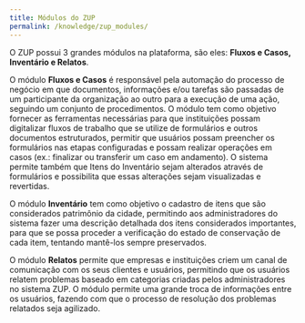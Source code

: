 ```yaml
---
title: Módulos do ZUP
permalink: /knowledge/zup_modules/
---
```


O ZUP possui 3 grandes módulos na plataforma, são eles: **Fluxos e Casos, Inventário e Relatos**.

O módulo **Fluxos e Casos** é responsável pela automação do processo de negócio em que documentos, informações e/ou tarefas são passadas de um participante da organização ao outro para a execução de uma ação, seguindo um conjunto de procedimentos. O módulo tem como objetivo fornecer as ferramentas necessárias para que instituições possam digitalizar fluxos de trabalho que se utilize de formulários e outros documentos estruturados, permitir que usuários possam preencher os formulários nas etapas configuradas e possam realizar operações em casos (ex.: finalizar ou transferir um caso em andamento). O sistema permite também que Itens do Inventário sejam alterados através de formulários e possibilita que essas alterações sejam visualizadas e revertidas.

O módulo **Inventário** tem como objetivo o cadastro de itens que são considerados patrimônio da cidade, permitindo aos administradores do sistema fazer uma descrição detalhada dos itens considerados importantes, para que se possa proceder a verificação do estado de conservação de cada item, tentando mantê-los sempre preservados.

O módulo **Relatos** permite que empresas e instituições criem um canal de comunicação com os seus clientes e usuários, permitindo que os usuários relatem problemas baseado em categorias criadas pelos administradores no sistema ZUP. O módulo permite uma grande troca de informações entre os usuários, fazendo com que o processo de resolução dos problemas relatados seja agilizado.

